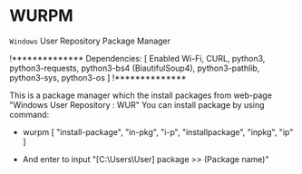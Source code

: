 # WURPM
`Windows` User Repository Package Manager



!**************
Dependencies:
        [
            Enabled Wi-Fi,
            CURL,
            python3,
            python3-requests,
            python3-bs4 (BiautifulSoup4),
            python3-pathlib,
            python3-sys,
            python3-os
        ]
!**************



 This is a package manager which the install packages from web-page "Windows User Repository : WUR"
 You can install package by using command: 
*   wurpm [ "install-package", "in-pkg", "i-p", "installpackage", "inpkg", "ip" ]
    
*   And enter to input "[C:\Users\User] package >>  (Package name)"
